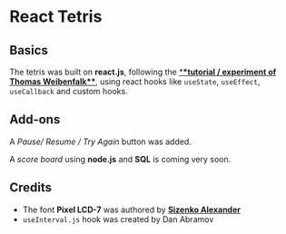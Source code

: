 # React Tetris

## Basics

The tetris was built on **react.js**, following the [\***\*tutorial / experiment of Thomas Weibenfalk\*\***](https://www.youtube.com/watch?v=ZGOaCxX8HIU), using react hooks like `useState`, `useEffect`, `useCallback` and custom hooks.

## Add-ons

A _Pause/ Resume / Try Again_ button was added.

A _score board_ using **node.js** and **SQL** is coming very soon.

## Credits

-   The font **Pixel LCD-7** was authored by [**Sizenko Alexander**](www.styleseven.com)
-   `useInterval.js` hook was created by Dan Abramov
